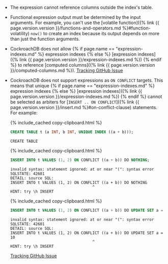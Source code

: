 - The expression cannot reference columns outside the index's table.
- Functional expression output must be determined by the input arguments. For example, you can't use the [volatile function]({% link {{ page.version.version }}/functions-and-operators.md %}#function-volatility) `now()` to create an index because its output depends on more than just the function arguments.
- CockroachDB does not allow {% if page.name == "expression-indexes.md" %} expression indexes {% else %} [expression indexes]({% link {{ page.version.version }}/expression-indexes.md %}) {% endif %} to reference [computed columns]({% link {{ page.version.version }}/computed-columns.md %}). [Tracking GitHub Issue](https://github.com/cockroachdb/cockroach/issues/67900)
- CockroachDB does not support expressions as `ON CONFLICT` targets. This means that unique {% if page.name == "expression-indexes.md" %} expression indexes {% else %} [expression indexes]({% link {{ page.version.version }}/expression-indexes.md %}) {% endif %} cannot be selected as arbiters for [`INSERT .. ON CONFLICT`]({% link {{ page.version.version }}/insert.md %}#on-conflict-clause) statements. For example:

	{% include_cached copy-clipboard.html %}
	~~~ sql
	CREATE TABLE t (a INT, b INT, UNIQUE INDEX ((a + b)));
	~~~

	~~~
	CREATE TABLE
	~~~

	{% include_cached copy-clipboard.html %}
	~~~ sql
	INSERT INTO t VALUES (1, 2) ON CONFLICT ((a + b)) DO NOTHING;
	~~~

	~~~
	invalid syntax: statement ignored: at or near "(": syntax error
	SQLSTATE: 42601
	DETAIL: source SQL:
	INSERT INTO t VALUES (1, 2) ON CONFLICT ((a + b)) DO NOTHING
	                                    ^
	HINT: try \h INSERT
	~~~

	{% include_cached copy-clipboard.html %}
	~~~ sql
	INSERT INTO t VALUES (1, 2) ON CONFLICT ((a + b)) DO UPDATE SET a = 10;
	~~~

	~~~
	invalid syntax: statement ignored: at or near "(": syntax error
	SQLSTATE: 42601
	DETAIL: source SQL:
	INSERT INTO t VALUES (1, 2) ON CONFLICT ((a + b)) DO UPDATE SET a = 10
	                                    ^
	HINT: try \h INSERT
	~~~

	[Tracking GitHub Issue](https://github.com/cockroachdb/cockroach/issues/67893)
